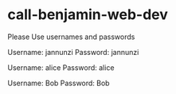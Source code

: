 # call-benjamin-web-dev


Please Use usernames and passwords

Username: jannunzi
Password: jannunzi

Username: alice
Password: alice

Username: Bob
Password: Bob